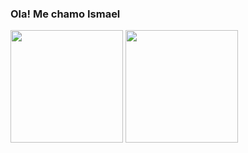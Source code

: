 ### Ola! Me chamo Ismael 

<div>
  <a href= "https://github.com/ismaelmendesbueno"></a>
  <img height="180em" src="https://github-readme-stats.vercel.app/api?username=ismaelmendesbueno&show_icons=true&theme=dark"/>
  <img height="180em" src="https://github-readme-stats.vercel.app/api/wakatime?username=ismaelmendesbueno"
</div> 



